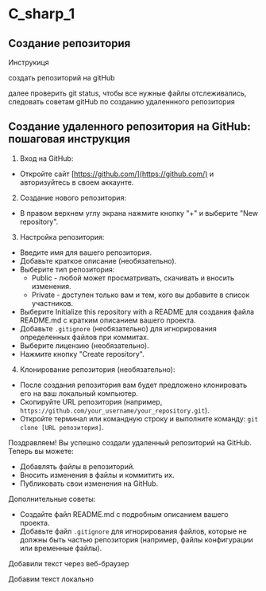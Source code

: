 ﻿# C_sharp_1

## Создание репозитория

Инструкиця

создать репозиторий на gitHub 

далее проверить git status, чтобы все нужные файлы отслеживались, следовать советам gitHub по созданию удаленнного репозитория

## Создание удаленного репозитория на GitHub: пошаговая инструкция

1. Вход на GitHub:

* Откройте сайт [https://github.com/](https://github.com/) и авторизуйтесь в своем аккаунте.

2. Создание нового репозитория:

* В правом верхнем углу экрана нажмите кнопку "+" и выберите "New repository".

3. Настройка репозитория:

* Введите имя для вашего репозитория.
* Добавьте краткое описание (необязательно).
* Выберите тип репозитория:
    * Public - любой может просматривать, скачивать и вносить изменения.
    * Private - доступен только вам и тем, кого вы добавите в список участников.
* Выберите Initialize this repository with a README для создания файла README.md с кратким описанием вашего проекта.
* Добавьте `.gitignore` (необязательно) для игнорирования определенных файлов при коммитах.
* Выберите лицензию (необязательно).
* Нажмите кнопку "Create repository".

4. Клонирование репозитория (необязательно):

* После создания репозитория вам будет предложено клонировать его на ваш локальный компьютер.
* Скопируйте URL репозитория (например, `https://github.com/your_username/your_repository.git`).
* Откройте терминал или командную строку и выполните команду: `git clone [URL репозитория]`.

Поздравляем! Вы успешно создали удаленный репозиторий на GitHub. Теперь вы можете:

* Добавлять файлы в репозиторий.
* Вносить изменения в файлы и коммитить их.
* Публиковать свои изменения на GitHub.

Дополнительные советы:

* Создайте файл README.md с подробным описанием вашего проекта.
* Добавьте файл `.gitignore` для игнорирования файлов, которые не должны быть частью репозитория (например, файлы конфигурации или временные файлы).

Добавили текст через веб-браузер


Добавим текст локально
